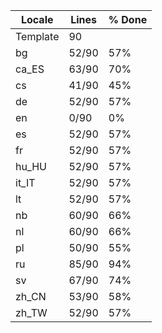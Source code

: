 |  Locale  |  Lines  | % Done|
|----------|---------|-------|
| Template |      90 |       |
| bg       |   52/90 |   57% |
| ca_ES    |   63/90 |   70% |
| cs       |   41/90 |   45% |
| de       |   52/90 |   57% |
| en       |    0/90 |    0% |
| es       |   52/90 |   57% |
| fr       |   52/90 |   57% |
| hu_HU    |   52/90 |   57% |
| it_IT    |   52/90 |   57% |
| lt       |   52/90 |   57% |
| nb       |   60/90 |   66% |
| nl       |   60/90 |   66% |
| pl       |   50/90 |   55% |
| ru       |   85/90 |   94% |
| sv       |   67/90 |   74% |
| zh_CN    |   53/90 |   58% |
| zh_TW    |   52/90 |   57% |
